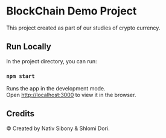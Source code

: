 # BlockChain Demo Project

This project created as part of our studies of crypto currency.

## Run Locally

In the project directory, you can run:

### `npm start`

Runs the app in the development mode.\
Open [http://localhost:3000](http://localhost:3000) to view it in the browser.

## Credits

© Created by Nativ Sibony & Shlomi Dori.
